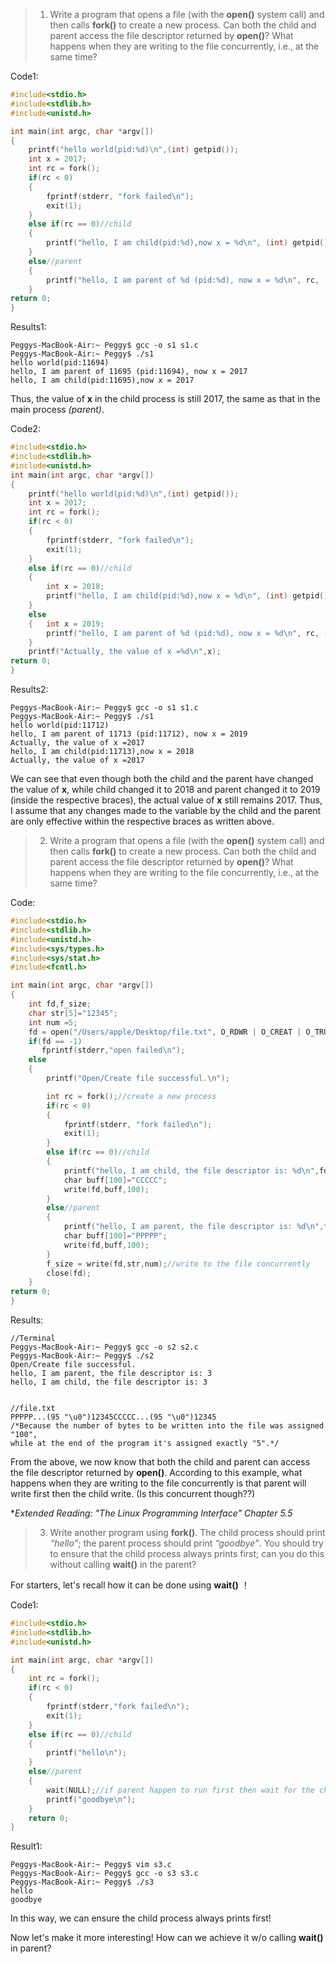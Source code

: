 
>1. Write a program that opens a file (with the **open()** system call) and then calls **fork()** to create a new process. Can both the child and parent access the file descriptor returned by **open()**? What happens when they are writing to the file concurrently, i.e., at the same time?


Code1:
```c
#include<stdio.h>
#include<stdlib.h>
#include<unistd.h>

int main(int argc, char *argv[])
{
    printf("hello world(pid:%d)\n",(int) getpid());
    int x = 2017;
    int rc = fork();
    if(rc < 0)
    {
        fprintf(stderr, "fork failed\n");
        exit(1);
    }
    else if(rc == 0)//child
    {
        printf("hello, I am child(pid:%d),now x = %d\n", (int) getpid(),x);
    }
    else//parent
    {
        printf("hello, I am parent of %d (pid:%d), now x = %d\n", rc, (int) getpid(),x);
    }
return 0;
}
```
Results1:
```
Peggys-MacBook-Air:~ Peggy$ gcc -o s1 s1.c
Peggys-MacBook-Air:~ Peggy$ ./s1
hello world(pid:11694)
hello, I am parent of 11695 (pid:11694), now x = 2017
hello, I am child(pid:11695),now x = 2017
```
Thus, the value of **x** in the child process is still 2017, the same as that in the main process *(parent)*.

Code2:
```c
#include<stdio.h>
#include<stdlib.h>
#include<unistd.h>
int main(int argc, char *argv[])
{
    printf("hello world(pid:%d)\n",(int) getpid());
    int x = 2017;
    int rc = fork();
    if(rc < 0)
    {
        fprintf(stderr, "fork failed\n");
        exit(1);
    }
    else if(rc == 0)//child
    {
        int x = 2018;
        printf("hello, I am child(pid:%d),now x = %d\n", (int) getpid(),x);
    }
    else
    {   int x = 2019;
        printf("hello, I am parent of %d (pid:%d), now x = %d\n", rc, (int) getpid(),x);
    }
    printf("Actually, the value of x =%d\n",x);
return 0;
}

```
Results2:
```
Peggys-MacBook-Air:~ Peggy$ gcc -o s1 s1.c
Peggys-MacBook-Air:~ Peggy$ ./s1
hello world(pid:11712)
hello, I am parent of 11713 (pid:11712), now x = 2019
Actually, the value of x =2017
hello, I am child(pid:11713),now x = 2018
Actually, the value of x =2017
```
We can see that even though both the child and the parent have changed the value of **x**, while child changed it to 2018 and parent changed it to 2019 (inside the respective braces), the actual value of **x** still remains 2017. Thus, I assume that any changes made to the variable by the child and the parent are only effective within the respective braces as written above.

>2. Write a program that opens a file (with the **open()** system call) and then calls **fork()** to create a new process. Can both the child and parent access the file descriptor returned by **open()**? What happens when they are writing to the file concurrently, i.e., at the same time?


Code:
```c
#include<stdio.h>
#include<stdlib.h>
#include<unistd.h>
#include<sys/types.h>
#include<sys/stat.h>
#include<fcntl.h>

int main(int argc, char *argv[])
{
    int fd,f_size;
    char str[5]="12345";
    int num =5;
    fd = open("/Users/apple/Desktop/file.txt", O_RDWR | O_CREAT | O_TRUNC, S_IRUSR | S_IWUSR);
    if(fd == -1)
       fprintf(stderr,"open failed\n");
    else
    {
        printf("Open/Create file successful.\n");

        int rc = fork();//create a new process
        if(rc < 0)
        {
            fprintf(stderr, "fork failed\n");
            exit(1);
        }
        else if(rc == 0)//child
        {
            printf("hello, I am child, the file descriptor is: %d\n",fd);//child tried to access fd
            char buff[100]="CCCCC";
            write(fd,buff,100);
        }
        else//parent
        {
            printf("hello, I am parent, the file descriptor is: %d\n",fd);//parent tried to access fd
            char buff[100]="PPPPP";
            write(fd,buff,100);
        }
        f_size = write(fd,str,num);//write to the file concurrently
        close(fd);
    }
return 0;
}

```
Results:
```
//Terminal
Peggys-MacBook-Air:~ Peggy$ gcc -o s2 s2.c
Peggys-MacBook-Air:~ Peggy$ ./s2
Open/Create file successful.
hello, I am parent, the file descriptor is: 3
hello, I am child, the file descriptor is: 3


//file.txt
PPPPP...(95 "\u0")12345CCCCC...(95 "\u0")12345  
/*Because the number of bytes to be written into the file was assigned "100", 
while at the end of the program it's assigned exactly "5".*/
```
From the above, we now know that both the child and parent can access the file descriptor returned by **open()**.
According to this example, what happens when they are writing to the file concurrently is that parent will write first then the child write. (Is this concurrent though??)

**Extended Reading: "The Linux Programming Interface" Chapter 5.5*

>3. Write another program using **fork()**. The child process should print *“hello”*; the parent process should print *“goodbye”*. You should try to ensure that the child process always prints first; can you do this without calling **wait()** in the parent?

For starters, let's recall how it can be done using **wait()** ！

Code1:
```c
#include<stdio.h>
#include<stdlib.h>
#include<unistd.h>

int main(int argc, char *argv[])
{
    int rc = fork();
    if(rc < 0)
    {
        fprintf(stderr,"fork failed\n");
        exit(1);
    }
    else if(rc == 0)//child
    {
        printf("hello\n");
    }
    else//parent
    {
        wait(NULL);//if parent happen to run first then wait for the child
        printf("goodbye\n");
    }
    return 0;
}

```
Result1:
```
Peggys-MacBook-Air:~ Peggy$ vim s3.c
Peggys-MacBook-Air:~ Peggy$ gcc -o s3 s3.c
Peggys-MacBook-Air:~ Peggy$ ./s3
hello
goodbye
```
In this way, we can ensure the child process always prints first!

Now let's make it more interesting! How can we achieve it w/o calling **wait()** in parent?

